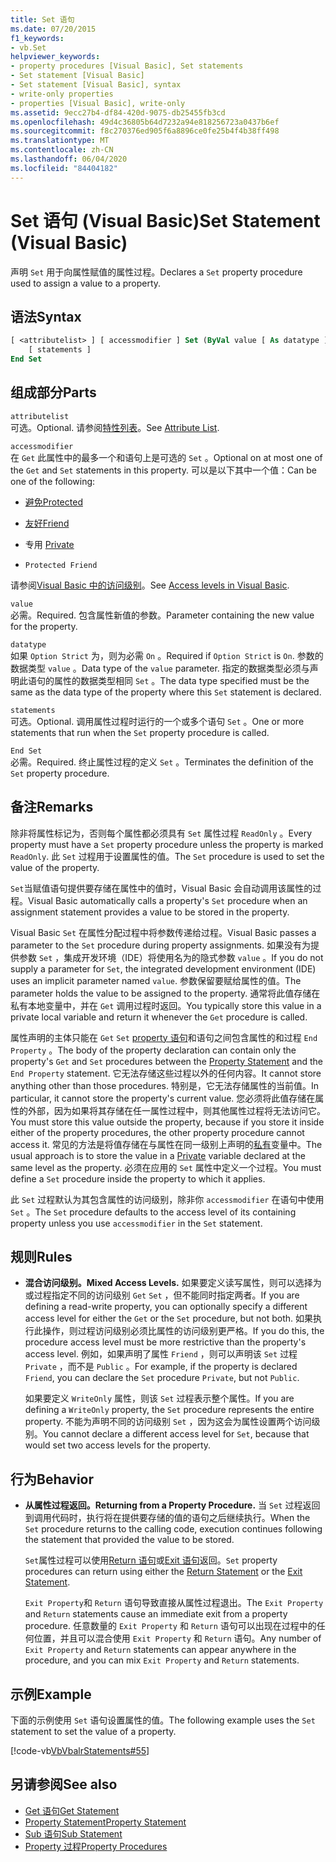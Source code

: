 ```yaml
---
title: Set 语句
ms.date: 07/20/2015
f1_keywords:
- vb.Set
helpviewer_keywords:
- property procedures [Visual Basic], Set statements
- Set statement [Visual Basic]
- Set statement [Visual Basic], syntax
- write-only properties
- properties [Visual Basic], write-only
ms.assetid: 9ecc27b4-df84-420d-9075-db25455fb3cd
ms.openlocfilehash: 49d4c36805b64d7232a94e818256723a0437b6ef
ms.sourcegitcommit: f8c270376ed905f6a8896ce0fe25b4f4b38ff498
ms.translationtype: MT
ms.contentlocale: zh-CN
ms.lasthandoff: 06/04/2020
ms.locfileid: "84404182"
---
```

# <a name="set-statement-visual-basic"></a><span data-ttu-id="c29eb-102">Set 语句 (Visual Basic)</span><span class="sxs-lookup"><span data-stu-id="c29eb-102">Set Statement (Visual Basic)</span></span>
<span data-ttu-id="c29eb-103">声明 `Set` 用于向属性赋值的属性过程。</span><span class="sxs-lookup"><span data-stu-id="c29eb-103">Declares a `Set` property procedure used to assign a value to a property.</span></span>  
  
## <a name="syntax"></a><span data-ttu-id="c29eb-104">语法</span><span class="sxs-lookup"><span data-stu-id="c29eb-104">Syntax</span></span>  
  
```vb  
[ <attributelist> ] [ accessmodifier ] Set (ByVal value [ As datatype ])  
    [ statements ]  
End Set  
```  
  
## <a name="parts"></a><span data-ttu-id="c29eb-105">组成部分</span><span class="sxs-lookup"><span data-stu-id="c29eb-105">Parts</span></span>  
 `attributelist`  
 <span data-ttu-id="c29eb-106">可选。</span><span class="sxs-lookup"><span data-stu-id="c29eb-106">Optional.</span></span> <span data-ttu-id="c29eb-107">请参阅[特性列表](attribute-list.md)。</span><span class="sxs-lookup"><span data-stu-id="c29eb-107">See [Attribute List](attribute-list.md).</span></span>  
  
 `accessmodifier`  
 <span data-ttu-id="c29eb-108">在 `Get` 此属性中的最多一个和语句上是可选的 `Set` 。</span><span class="sxs-lookup"><span data-stu-id="c29eb-108">Optional on at most one of the `Get` and `Set` statements in this property.</span></span> <span data-ttu-id="c29eb-109">可以是以下其中一个值：</span><span class="sxs-lookup"><span data-stu-id="c29eb-109">Can be one of the following:</span></span>  
  
- [<span data-ttu-id="c29eb-110">避免</span><span class="sxs-lookup"><span data-stu-id="c29eb-110">Protected</span></span>](../modifiers/protected.md)  
  
- [<span data-ttu-id="c29eb-111">友好</span><span class="sxs-lookup"><span data-stu-id="c29eb-111">Friend</span></span>](../modifiers/friend.md)  
  
- <span data-ttu-id="c29eb-112">专用 </span><span class="sxs-lookup"><span data-stu-id="c29eb-112">[Private](../modifiers/private.md)</span></span>  
  
- `Protected Friend`  
  
 <span data-ttu-id="c29eb-113">请参阅[Visual Basic 中的访问级别](../../programming-guide/language-features/declared-elements/access-levels.md)。</span><span class="sxs-lookup"><span data-stu-id="c29eb-113">See [Access levels in Visual Basic](../../programming-guide/language-features/declared-elements/access-levels.md).</span></span>  
  
 `value`  
 <span data-ttu-id="c29eb-114">必需。</span><span class="sxs-lookup"><span data-stu-id="c29eb-114">Required.</span></span> <span data-ttu-id="c29eb-115">包含属性新值的参数。</span><span class="sxs-lookup"><span data-stu-id="c29eb-115">Parameter containing the new value for the property.</span></span>  
  
 `datatype`  
 <span data-ttu-id="c29eb-116">如果 `Option Strict` 为，则为必需 `On` 。</span><span class="sxs-lookup"><span data-stu-id="c29eb-116">Required if `Option Strict` is `On`.</span></span> <span data-ttu-id="c29eb-117">参数的数据类型 `value` 。</span><span class="sxs-lookup"><span data-stu-id="c29eb-117">Data type of the `value` parameter.</span></span> <span data-ttu-id="c29eb-118">指定的数据类型必须与声明此语句的属性的数据类型相同 `Set` 。</span><span class="sxs-lookup"><span data-stu-id="c29eb-118">The data type specified must be the same as the data type of the property where this `Set` statement is declared.</span></span>  
  
 `statements`  
 <span data-ttu-id="c29eb-119">可选。</span><span class="sxs-lookup"><span data-stu-id="c29eb-119">Optional.</span></span> <span data-ttu-id="c29eb-120">调用属性过程时运行的一个或多个语句 `Set` 。</span><span class="sxs-lookup"><span data-stu-id="c29eb-120">One or more statements that run when the `Set` property procedure is called.</span></span>  
  
 `End Set`  
 <span data-ttu-id="c29eb-121">必需。</span><span class="sxs-lookup"><span data-stu-id="c29eb-121">Required.</span></span> <span data-ttu-id="c29eb-122">终止属性过程的定义 `Set` 。</span><span class="sxs-lookup"><span data-stu-id="c29eb-122">Terminates the definition of the `Set` property procedure.</span></span>  
  
## <a name="remarks"></a><span data-ttu-id="c29eb-123">备注</span><span class="sxs-lookup"><span data-stu-id="c29eb-123">Remarks</span></span>  
 <span data-ttu-id="c29eb-124">除非将属性标记为，否则每个属性都必须具有 `Set` 属性过程 `ReadOnly` 。</span><span class="sxs-lookup"><span data-stu-id="c29eb-124">Every property must have a `Set` property procedure unless the property is marked `ReadOnly`.</span></span> <span data-ttu-id="c29eb-125">此 `Set` 过程用于设置属性的值。</span><span class="sxs-lookup"><span data-stu-id="c29eb-125">The `Set` procedure is used to set the value of the property.</span></span>  
  
 <span data-ttu-id="c29eb-126">`Set`当赋值语句提供要存储在属性中的值时，Visual Basic 会自动调用该属性的过程。</span><span class="sxs-lookup"><span data-stu-id="c29eb-126">Visual Basic automatically calls a property's `Set` procedure when an assignment statement provides a value to be stored in the property.</span></span>  
  
 <span data-ttu-id="c29eb-127">Visual Basic `Set` 在属性分配过程中将参数传递给过程。</span><span class="sxs-lookup"><span data-stu-id="c29eb-127">Visual Basic passes a parameter to the `Set` procedure during property assignments.</span></span> <span data-ttu-id="c29eb-128">如果没有为提供参数 `Set` ，集成开发环境（IDE）将使用名为的隐式参数 `value` 。</span><span class="sxs-lookup"><span data-stu-id="c29eb-128">If you do not supply a parameter for `Set`, the integrated development environment (IDE) uses an implicit parameter named `value`.</span></span> <span data-ttu-id="c29eb-129">参数保留要赋给属性的值。</span><span class="sxs-lookup"><span data-stu-id="c29eb-129">The parameter holds the value to be assigned to the property.</span></span> <span data-ttu-id="c29eb-130">通常将此值存储在私有本地变量中，并在 `Get` 调用过程时返回。</span><span class="sxs-lookup"><span data-stu-id="c29eb-130">You typically store this value in a private local variable and return it whenever the `Get` procedure is called.</span></span>  
  
 <span data-ttu-id="c29eb-131">属性声明的主体只能在 `Get` `Set` [property 语句](property-statement.md)和语句之间包含属性的和过程 `End Property` 。</span><span class="sxs-lookup"><span data-stu-id="c29eb-131">The body of the property declaration can contain only the property's `Get` and `Set` procedures between the [Property Statement](property-statement.md) and the `End Property` statement.</span></span> <span data-ttu-id="c29eb-132">它无法存储这些过程以外的任何内容。</span><span class="sxs-lookup"><span data-stu-id="c29eb-132">It cannot store anything other than those procedures.</span></span> <span data-ttu-id="c29eb-133">特别是，它无法存储属性的当前值。</span><span class="sxs-lookup"><span data-stu-id="c29eb-133">In particular, it cannot store the property's current value.</span></span> <span data-ttu-id="c29eb-134">您必须将此值存储在属性的外部，因为如果将其存储在任一属性过程中，则其他属性过程将无法访问它。</span><span class="sxs-lookup"><span data-stu-id="c29eb-134">You must store this value outside the property, because if you store it inside either of the property procedures, the other property procedure cannot access it.</span></span> <span data-ttu-id="c29eb-135">常见的方法是将值存储在与属性在同一级别上声明的[私有](../modifiers/private.md)变量中。</span><span class="sxs-lookup"><span data-stu-id="c29eb-135">The usual approach is to store the value in a [Private](../modifiers/private.md) variable declared at the same level as the property.</span></span> <span data-ttu-id="c29eb-136">必须在应用的 `Set` 属性中定义一个过程。</span><span class="sxs-lookup"><span data-stu-id="c29eb-136">You must define a `Set` procedure inside the property to which it applies.</span></span>  
  
 <span data-ttu-id="c29eb-137">此 `Set` 过程默认为其包含属性的访问级别，除非你 `accessmodifier` 在语句中使用 `Set` 。</span><span class="sxs-lookup"><span data-stu-id="c29eb-137">The `Set` procedure defaults to the access level of its containing property unless you use `accessmodifier` in the `Set` statement.</span></span>  
  
## <a name="rules"></a><span data-ttu-id="c29eb-138">规则</span><span class="sxs-lookup"><span data-stu-id="c29eb-138">Rules</span></span>  
  
- <span data-ttu-id="c29eb-139">**混合访问级别。**</span><span class="sxs-lookup"><span data-stu-id="c29eb-139">**Mixed Access Levels.**</span></span> <span data-ttu-id="c29eb-140">如果要定义读写属性，则可以选择为或过程指定不同的访问级别 `Get` `Set` ，但不能同时指定两者。</span><span class="sxs-lookup"><span data-stu-id="c29eb-140">If you are defining a read-write property, you can optionally specify a different access level for either the `Get` or the `Set` procedure, but not both.</span></span> <span data-ttu-id="c29eb-141">如果执行此操作，则过程访问级别必须比属性的访问级别更严格。</span><span class="sxs-lookup"><span data-stu-id="c29eb-141">If you do this, the procedure access level must be more restrictive than the property's access level.</span></span> <span data-ttu-id="c29eb-142">例如，如果声明了属性 `Friend` ，则可以声明该 `Set` 过程 `Private` ，而不是 `Public` 。</span><span class="sxs-lookup"><span data-stu-id="c29eb-142">For example, if the property is declared `Friend`, you can declare the `Set` procedure `Private`, but not `Public`.</span></span>  
  
     <span data-ttu-id="c29eb-143">如果要定义 `WriteOnly` 属性，则该 `Set` 过程表示整个属性。</span><span class="sxs-lookup"><span data-stu-id="c29eb-143">If you are defining a `WriteOnly` property, the `Set` procedure represents the entire property.</span></span> <span data-ttu-id="c29eb-144">不能为声明不同的访问级别 `Set` ，因为这会为属性设置两个访问级别。</span><span class="sxs-lookup"><span data-stu-id="c29eb-144">You cannot declare a different access level for `Set`, because that would set two access levels for the property.</span></span>  
  
## <a name="behavior"></a><span data-ttu-id="c29eb-145">行为</span><span class="sxs-lookup"><span data-stu-id="c29eb-145">Behavior</span></span>  
  
- <span data-ttu-id="c29eb-146">**从属性过程返回。**</span><span class="sxs-lookup"><span data-stu-id="c29eb-146">**Returning from a Property Procedure.**</span></span> <span data-ttu-id="c29eb-147">当 `Set` 过程返回到调用代码时，执行将在提供要存储的值的语句之后继续执行。</span><span class="sxs-lookup"><span data-stu-id="c29eb-147">When the `Set` procedure returns to the calling code, execution continues following the statement that provided the value to be stored.</span></span>  
  
     <span data-ttu-id="c29eb-148">`Set`属性过程可以使用[Return 语句](return-statement.md)或[Exit 语句](exit-statement.md)返回。</span><span class="sxs-lookup"><span data-stu-id="c29eb-148">`Set` property procedures can return using either the [Return Statement](return-statement.md) or the [Exit Statement](exit-statement.md).</span></span>  
  
     <span data-ttu-id="c29eb-149">`Exit Property`和 `Return` 语句导致直接从属性过程退出。</span><span class="sxs-lookup"><span data-stu-id="c29eb-149">The `Exit Property` and `Return` statements cause an immediate exit from a property procedure.</span></span> <span data-ttu-id="c29eb-150">任意数量的 `Exit Property` 和 `Return` 语句可以出现在过程中的任何位置，并且可以混合使用 `Exit Property` 和 `Return` 语句。</span><span class="sxs-lookup"><span data-stu-id="c29eb-150">Any number of `Exit Property` and `Return` statements can appear anywhere in the procedure, and you can mix `Exit Property` and `Return` statements.</span></span>  
  
## <a name="example"></a><span data-ttu-id="c29eb-151">示例</span><span class="sxs-lookup"><span data-stu-id="c29eb-151">Example</span></span>  
 <span data-ttu-id="c29eb-152">下面的示例使用 `Set` 语句设置属性的值。</span><span class="sxs-lookup"><span data-stu-id="c29eb-152">The following example uses the `Set` statement to set the value of a property.</span></span>  
  
 [!code-vb[VbVbalrStatements#55](~/samples/snippets/visualbasic/VS_Snippets_VBCSharp/VbVbalrStatements/VB/Class1.vb#55)]  
  
## <a name="see-also"></a><span data-ttu-id="c29eb-153">另请参阅</span><span class="sxs-lookup"><span data-stu-id="c29eb-153">See also</span></span>

- [<span data-ttu-id="c29eb-154">Get 语句</span><span class="sxs-lookup"><span data-stu-id="c29eb-154">Get Statement</span></span>](get-statement.md)
- [<span data-ttu-id="c29eb-155">Property Statement</span><span class="sxs-lookup"><span data-stu-id="c29eb-155">Property Statement</span></span>](property-statement.md)
- [<span data-ttu-id="c29eb-156">Sub 语句</span><span class="sxs-lookup"><span data-stu-id="c29eb-156">Sub Statement</span></span>](sub-statement.md)
- [<span data-ttu-id="c29eb-157">Property 过程</span><span class="sxs-lookup"><span data-stu-id="c29eb-157">Property Procedures</span></span>](../../programming-guide/language-features/procedures/property-procedures.md)
